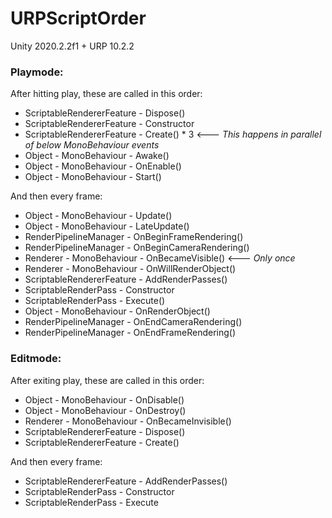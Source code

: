 # URPScriptOrder

Unity 2020.2.2f1 + URP 10.2.2

### Playmode:

After hitting play, these are called in this order:

- ScriptableRendererFeature - Dispose()
- ScriptableRendererFeature - Constructor
- ScriptableRendererFeature - Create() * 3 <--- _This happens in parallel of below MonoBehaviour events_
- Object - MonoBehaviour - Awake()
- Object - MonoBehaviour - OnEnable()
- Object - MonoBehaviour - Start()

And then every frame:

- Object - MonoBehaviour - Update()
- Object - MonoBehaviour - LateUpdate()
- RenderPipelineManager - OnBeginFrameRendering()
- RenderPipelineManager - OnBeginCameraRendering()
- Renderer - MonoBehaviour - OnBecameVisible()  <--- _Only once_
- Renderer - MonoBehaviour - OnWillRenderObject()
- ScriptableRendererFeature - AddRenderPasses()
- ScriptableRenderPass - Constructor
- ScriptableRenderPass - Execute()
- Object - MonoBehaviour - OnRenderObject()
- RenderPipelineManager - OnEndCameraRendering()
- RenderPipelineManager - OnEndFrameRendering()

### Editmode:

After exiting play, these are called in this order:

- Object - MonoBehaviour - OnDisable()
- Object - MonoBehaviour - OnDestroy()
- Renderer - MonoBehaviour - OnBecameInvisible()
- ScriptableRendererFeature - Dispose()
- ScriptableRendererFeature - Create()

And then every frame:

- ScriptableRendererFeature - AddRenderPasses()
- ScriptableRenderPass - Constructor
- ScriptableRenderPass - Execute
